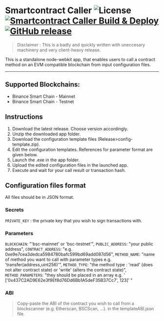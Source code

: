 # Smartcontract Caller ![License](https://img.shields.io/github/license/aliceincryptoland/smartcontract-caller) [![Smartcontract Caller Build & Deploy](https://img.shields.io/github/workflow/status/aliceincryptoland/smartcontract-caller/Build%20&%20Release)](https://github.com/aliceincryptoland/smartcontract-caller/actions/workflows/main.yml) [![GitHub release](https://img.shields.io/github/v/release/aliceincryptoland/smartcontract-caller)](https://github.com/aliceincryptoland/smartcontract-caller/releases)

> Disclaimer : This is a badly and quickly written with uneccesary machinery and very client-heavy release.

This is a standalone node-webkit app, that enables users to call a contract method on an EVM compatible blockchain from input configuration files.

<hr>

## Supported Blockchains:

- Binance Smart Chain - Mainnet
- Binance Smart Chain - Testnet

## Instructions

1. Download the latest release. Choose version accordingly.
1. Unzip the downloaded app folder.
1. Download the configuration template files (Release>config-template.zip).
1. Edit the configuration templates. References for parameter format are given below.
1. Launch the .exe in the app folder.
1. Upload the edited configuration files in the launched app.
1. Execute and wait for your call result or transaction hash.

## Configuration files format

All files should be in JSON format.

### Secrets

`PRIVATE_KEY` : the private key that you wish to sign transactions with.

### Parameters

`BLOCKCHAIN`: "'bsc-mainnet' or 'bsc-testnet'",
`PUBLIC_ADDRESS`: "your public address",
`CONTRACT_ADDRESS`: "e.g. 0xe9e7cea3dedca5984780bafc599bd69add087d56",
`METHOD_NAME`: "name of method you want to call with parameter types e.g. 'transfer(address,uint256)'",
`METHOD_TYPE`: "the method type : 'read' (does not alter contract state) or 'write' (alters the contract state)",
`METHOD_PARAMETERS`: "they should be placed in an array e.g. ' ['0x437C2AD9E62e3f9Ef8d76Dd6Bb1A5deF35B37Cc7', 123]' "

### ABI

> Copy-paste the ABI of the contract you wish to call from a blockscanner (e.g. Etherscan, BSCScan, ...). in the templateABI.json file.
